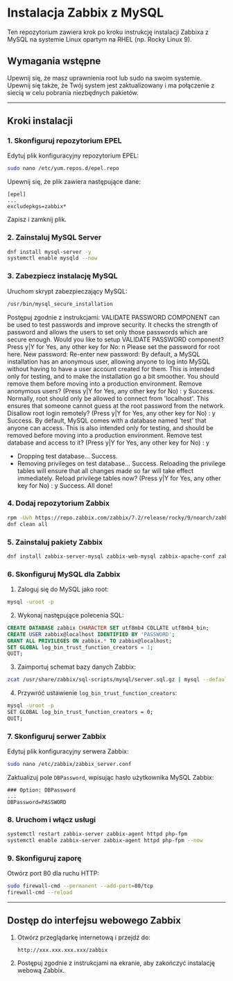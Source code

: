 # Instalacja Zabbix z MySQL

Ten repozytorium zawiera krok po kroku instrukcję instalacji Zabbixa z MySQL na systemie Linux opartym na RHEL (np. Rocky Linux 9).

## Wymagania wstępne

Upewnij się, że masz uprawnienia root lub sudo na swoim systemie. Upewnij się także, że Twój system jest zaktualizowany i ma połączenie z siecią w celu pobrania niezbędnych pakietów.

---

## Kroki instalacji

### 1. Skonfiguruj repozytorium EPEL

Edytuj plik konfiguracyjny repozytorium EPEL:

```bash
sudo nano /etc/yum.repos.d/epel.repo
```

Upewnij się, że plik zawiera następujące dane:

```
[epel]
...
excludepkgs=zabbix*
```

Zapisz i zamknij plik.

### 2. Zainstaluj MySQL Server

```bash
dnf install mysql-server -y
systemctl enable mysqld --now
```

### 3. Zabezpiecz instalację MySQL

Uruchom skrypt zabezpieczający MySQL:

```bash
/usr/bin/mysql_secure_installation
```

Postępuj zgodnie z instrukcjami:
VALIDATE PASSWORD COMPONENT can be used to test passwords
and improve security. It checks the strength of password
and allows the users to set only those passwords which are
secure enough. Would you like to setup VALIDATE PASSWORD component?
Press y|Y for Yes, any other key for No: n
Please set the password for root here.
New password:
Re-enter new password:
By default, a MySQL installation has an anonymous user,
allowing anyone to log into MySQL without having to have
a user account created for them. This is intended only for
testing, and to make the installation go a bit smoother.
You should remove them before moving into a production
environment.
Remove anonymous users? (Press y|Y for Yes, any other key for No) : y
Success.
Normally, root should only be allowed to connect from
'localhost'. This ensures that someone cannot guess at
the root password from the network.
Disallow root login remotely? (Press y|Y for Yes, any other key for No) : y
Success.
By default, MySQL comes with a database named 'test' that
anyone can access. This is also intended only for testing,
and should be removed before moving into a production
environment.
Remove test database and access to it? (Press y|Y for Yes, any other key for No) : y
 - Dropping test database...
Success.
 - Removing privileges on test database...
Success.
Reloading the privilege tables will ensure that all changes
made so far will take effect immediately.
Reload privilege tables now? (Press y|Y for Yes, any other key for No) : y
Success.
All done!

### 4. Dodaj repozytorium Zabbix

```bash
rpm -Uvh https://repo.zabbix.com/zabbix/7.2/release/rocky/9/noarch/zabbix-release-latest-7.2.el9.noarch.rpm
dnf clean all
```

### 5. Zainstaluj pakiety Zabbix

```bash
dnf install zabbix-server-mysql zabbix-web-mysql zabbix-apache-conf zabbix-sql-scripts zabbix-selinux-policy zabbix-agent -y
```

### 6. Skonfiguruj MySQL dla Zabbix

1. Zaloguj się do MySQL jako root:

```bash
mysql -uroot -p
```

2. Wykonaj następujące polecenia SQL:

```sql
CREATE DATABASE zabbix CHARACTER SET utf8mb4 COLLATE utf8mb4_bin;
CREATE USER zabbix@localhost IDENTIFIED BY 'PASSWORD';
GRANT ALL PRIVILEGES ON zabbix.* TO zabbix@localhost;
SET GLOBAL log_bin_trust_function_creators = 1;
QUIT;
```

3. Zaimportuj schemat bazy danych Zabbix:

```bash
zcat /usr/share/zabbix/sql-scripts/mysql/server.sql.gz | mysql --default-character-set=utf8mb4 -uzabbix -p zabbix
```

4. Przywróć ustawienie `log_bin_trust_function_creators`:

```bash
mysql -uroot -p
SET GLOBAL log_bin_trust_function_creators = 0;
QUIT;
```

### 7. Skonfiguruj serwer Zabbix

Edytuj plik konfiguracyjny serwera Zabbix:

```bash
sudo nano /etc/zabbix/zabbix_server.conf
```

Zaktualizuj pole `DBPassword`, wpisując hasło użytkownika MySQL Zabbix:

```
### Option: DBPassword
...
DBPassword=PASSWORD
```

### 8. Uruchom i włącz usługi

```bash
systemctl restart zabbix-server zabbix-agent httpd php-fpm
systemctl enable zabbix-server zabbix-agent httpd php-fpm --now
```

### 9. Skonfiguruj zaporę

Otwórz port 80 dla ruchu HTTP:

```bash
sudo firewall-cmd --permanent --add-port=80/tcp
firewall-cmd --reload
```

---

## Dostęp do interfejsu webowego Zabbix

1. Otwórz przeglądarkę internetową i przejdź do:
   ```
   http://xxx.xxx.xxx.xxx/zabbix
   ```
2. Postępuj zgodnie z instrukcjami na ekranie, aby zakończyć instalację webową Zabbix.
